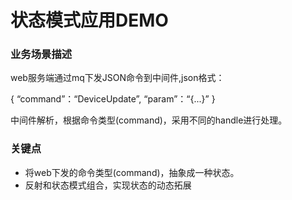 # 状态模式应用DEMO
### 业务场景描述
web服务端通过mq下发JSON命令到中间件,json格式：
> 
 {
   “command”：“DeviceUpdate”,
   “param”：“{...}”
 }
>
中间件解析，根据命令类型(command)，采用不同的handle进行处理。

### 关键点
- 将web下发的命令类型(command)，抽象成一种状态。
- 反射和状态模式组合，实现状态的动态拓展